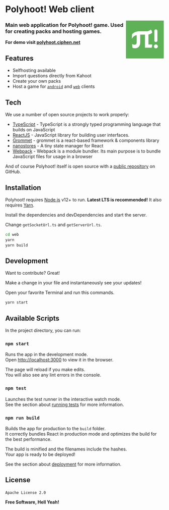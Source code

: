 # Polyhoot! Web client

<img width="120" height="120" alt="Polyhoot! Logo"
     src="https://github.com/Polyhoot/.github/blob/main/logo.jpeg?raw=true" align="right">
     
### Main web application for Polyhoot! game. Used for creating packs and hosting games.


**For demo visit [polyhoot.ciphen.net](https://polyhoot.ciphen.net/)**
## Features

- Selfhosting available
- Import questions directly from Kahoot
- Create your own packs
- Host a game for [`android`](https://github.com/Polyhoot/android) and [`web`](https://github.com/Polyhoot/play) clients

## Tech

We use a number of open source projects to work properly:

- [TypeScript](https://github.com/microsoft/TypeScript) - TypeScript is a strongly typed programming language that builds on JavaScript
- [ReactJS](https://github.com/facebook/react) - JavaScript library for building user interfaces.
- [Grommet](https://github.com/grommet/grommet) - grommet is a react-based framework & components library
- [nanostores](https://github.com/nanostores/nanostores) - A tiny state manager for React
- [Webpack](https://github.com/webpack/webpack) - Webpack is a module bundler. Its main purpose is to bundle JavaScript files for usage in a browser

And of course Polyhoot! itself is open source with a [public repository](https://github.com/Polyhoot/web)
 on GitHub.

## Installation

Polyhoot! requires [Node.js](https://nodejs.org/) v12+ to run. **Latest LTS is recommended!**
It also requires [Yarn](https://yarnpkg.com/).

Install the dependencies and devDependencies and start the server.

Change `getSocketUrl.ts` and `getServerUrl.ts`.

```sh
cd web
yarn
yarn build
```


## Development

Want to contribute? Great!

Make a change in your file and instantaneously see your updates!

Open your favorite Terminal and run this commands.

```sh
yarn start
```

## Available Scripts

In the project directory, you can run:

### `npm start`

Runs the app in the development mode.\
Open [http://localhost:3000](http://localhost:3000) to view it in the browser.

The page will reload if you make edits.\
You will also see any lint errors in the console.

### `npm test`

Launches the test runner in the interactive watch mode.\
See the section about [running tests](https://facebook.github.io/create-react-app/docs/running-tests) for more information.

### `npm run build`

Builds the app for production to the `build` folder.\
It correctly bundles React in production mode and optimizes the build for the best performance.

The build is minified and the filenames include the hashes.\
Your app is ready to be deployed!

See the section about [deployment](https://facebook.github.io/create-react-app/docs/deployment) for more information.
## License

`Apache License 2.0`

**Free Software, Hell Yeah!**